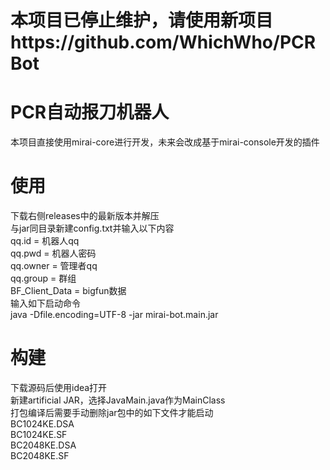 
# 本项目已停止维护，请使用新项目https://github.com/WhichWho/PCRBot

# PCR自动报刀机器人

本项目直接使用mirai-core进行开发，未来会改成基于mirai-console开发的插件

# 使用

下载右侧releases中的最新版本并解压  
与jar同目录新建config.txt并输入以下内容   
qq.id = 机器人qq  
qq.pwd = 机器人密码  
qq.owner = 管理者qq  
qq.group = 群组  
BF_Client_Data = bigfun数据  
输入如下启动命令  
java -Dfile.encoding=UTF-8 -jar mirai-bot.main.jar

# 构建

下载源码后使用idea打开  
新建artificial JAR，选择JavaMain.java作为MainClass  
打包编译后需要手动删除jar包中的如下文件才能启动  
BC1024KE.DSA  
BC1024KE.SF  
BC2048KE.DSA  
BC2048KE.SF  
